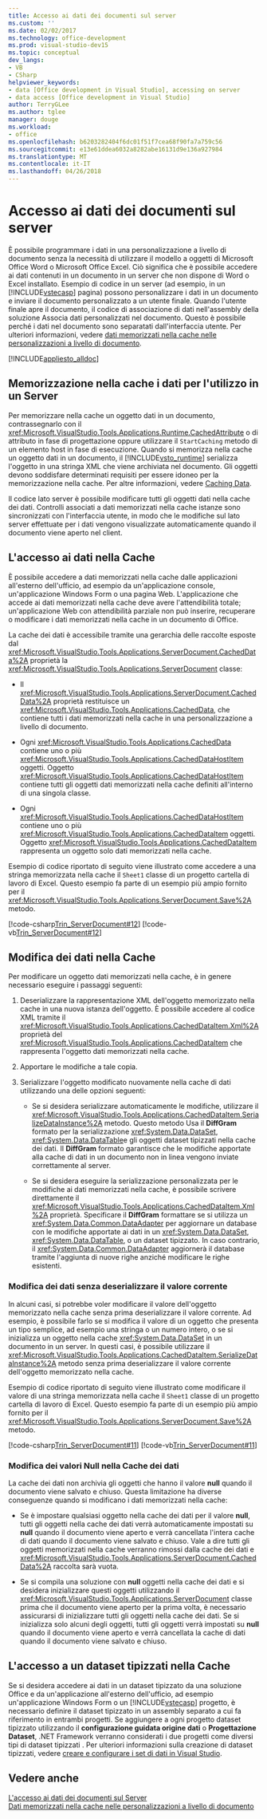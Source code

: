 ```yaml
---
title: Accesso ai dati dei documenti sul server
ms.custom: ''
ms.date: 02/02/2017
ms.technology: office-development
ms.prod: visual-studio-dev15
ms.topic: conceptual
dev_langs:
- VB
- CSharp
helpviewer_keywords:
- data [Office development in Visual Studio], accessing on server
- data access [Office development in Visual Studio]
author: TerryGLee
ms.author: tglee
manager: douge
ms.workload:
- office
ms.openlocfilehash: b6203282404f6dc01f51f7cea68f90fa7a759c56
ms.sourcegitcommit: e13e61ddea6032a8282abe16131d9e136a927984
ms.translationtype: MT
ms.contentlocale: it-IT
ms.lasthandoff: 04/26/2018
---
```

# <a name="accessing-data-in-documents-on-the-server"></a>Accesso ai dati dei documenti sul server
  È possibile programmare i dati in una personalizzazione a livello di documento senza la necessità di utilizzare il modello a oggetti di Microsoft Office Word o Microsoft Office Excel. Ciò significa che è possibile accedere ai dati contenuti in un documento in un server che non dispone di Word o Excel installato. Esempio di codice in un server (ad esempio, in un [!INCLUDE[vstecasp](../sharepoint/includes/vstecasp-md.md)] pagina) possono personalizzare i dati in un documento e inviare il documento personalizzato a un utente finale. Quando l'utente finale apre il documento, il codice di associazione di dati nell'assembly della soluzione Associa dati personalizzati nel documento. Questo è possibile perché i dati nel documento sono separatati dall'interfaccia utente. Per ulteriori informazioni, vedere [dati memorizzati nella cache nelle personalizzazioni a livello di documento](../vsto/cached-data-in-document-level-customizations.md).  

 [!INCLUDE[appliesto_alldoc](../vsto/includes/appliesto-alldoc-md.md)]  

## <a name="caching-data-for-use-on-a-server"></a>Memorizzazione nella cache i dati per l'utilizzo in un Server  
 Per memorizzare nella cache un oggetto dati in un documento, contrassegnarlo con il <xref:Microsoft.VisualStudio.Tools.Applications.Runtime.CachedAttribute> o di attributo in fase di progettazione oppure utilizzare il `StartCaching` metodo di un elemento host in fase di esecuzione. Quando si memorizza nella cache un oggetto dati in un documento, il [!INCLUDE[vsto_runtime](../vsto/includes/vsto-runtime-md.md)] serializza l'oggetto in una stringa XML che viene archiviata nel documento. Gli oggetti devono soddisfare determinati requisiti per essere idoneo per la memorizzazione nella cache. Per altre informazioni, vedere [Caching Data](../vsto/caching-data.md).  

 Il codice lato server è possibile modificare tutti gli oggetti dati nella cache dei dati. Controlli associati a dati memorizzati nella cache istanze sono sincronizzati con l'interfaccia utente, in modo che le modifiche sul lato server effettuate per i dati vengono visualizzate automaticamente quando il documento viene aperto nel client.  

## <a name="accessing-data-in-the-cache"></a>L'accesso ai dati nella Cache  
 È possibile accedere a dati memorizzati nella cache dalle applicazioni all'esterno dell'ufficio, ad esempio da un'applicazione console, un'applicazione Windows Form o una pagina Web. L'applicazione che accede ai dati memorizzati nella cache deve avere l'attendibilità totale; un'applicazione Web con attendibilità parziale non può inserire, recuperare o modificare i dati memorizzati nella cache in un documento di Office.  

 La cache dei dati è accessibile tramite una gerarchia delle raccolte esposte dal <xref:Microsoft.VisualStudio.Tools.Applications.ServerDocument.CachedData%2A> proprietà la <xref:Microsoft.VisualStudio.Tools.Applications.ServerDocument> classe:  

-   Il <xref:Microsoft.VisualStudio.Tools.Applications.ServerDocument.CachedData%2A> proprietà restituisce un <xref:Microsoft.VisualStudio.Tools.Applications.CachedData>, che contiene tutti i dati memorizzati nella cache in una personalizzazione a livello di documento.  

-   Ogni <xref:Microsoft.VisualStudio.Tools.Applications.CachedData> contiene uno o più <xref:Microsoft.VisualStudio.Tools.Applications.CachedDataHostItem> oggetti. Oggetto <xref:Microsoft.VisualStudio.Tools.Applications.CachedDataHostItem> contiene tutti gli oggetti dati memorizzati nella cache definiti all'interno di una singola classe.  

-   Ogni <xref:Microsoft.VisualStudio.Tools.Applications.CachedDataHostItem> contiene uno o più <xref:Microsoft.VisualStudio.Tools.Applications.CachedDataItem> oggetti. Oggetto <xref:Microsoft.VisualStudio.Tools.Applications.CachedDataItem> rappresenta un oggetto solo dati memorizzati nella cache.  

 Esempio di codice riportato di seguito viene illustrato come accedere a una stringa memorizzata nella cache il `Sheet1` classe di un progetto cartella di lavoro di Excel. Questo esempio fa parte di un esempio più ampio fornito per il <xref:Microsoft.VisualStudio.Tools.Applications.ServerDocument.Save%2A> metodo.  

 [!code-csharp[Trin_ServerDocument#12](../vsto/codesnippet/CSharp/Trin_ServerDocument/Form1.cs#12)]
 [!code-vb[Trin_ServerDocument#12](../vsto/codesnippet/VisualBasic/Trin_ServerDocument/Form1.vb#12)]  

## <a name="modifying-data-in-the-cache"></a>Modifica dei dati nella Cache  
 Per modificare un oggetto dati memorizzati nella cache, è in genere necessario eseguire i passaggi seguenti:  

1.  Deserializzare la rappresentazione XML dell'oggetto memorizzato nella cache in una nuova istanza dell'oggetto. È possibile accedere al codice XML tramite il <xref:Microsoft.VisualStudio.Tools.Applications.CachedDataItem.Xml%2A> proprietà del <xref:Microsoft.VisualStudio.Tools.Applications.CachedDataItem> che rappresenta l'oggetto dati memorizzati nella cache.  

2.  Apportare le modifiche a tale copia.  

3.  Serializzare l'oggetto modificato nuovamente nella cache di dati utilizzando una delle opzioni seguenti:  

    -   Se si desidera serializzare automaticamente le modifiche, utilizzare il <xref:Microsoft.VisualStudio.Tools.Applications.CachedDataItem.SerializeDataInstance%2A> metodo. Questo metodo Usa il **DiffGram** formato per la serializzazione <xref:System.Data.DataSet>, <xref:System.Data.DataTable>e gli oggetti dataset tipizzati nella cache dei dati. Il **DiffGram** formato garantisce che le modifiche apportate alla cache di dati in un documento non in linea vengono inviate correttamente al server.  

    -   Se si desidera eseguire la serializzazione personalizzata per le modifiche ai dati memorizzati nella cache, è possibile scrivere direttamente il <xref:Microsoft.VisualStudio.Tools.Applications.CachedDataItem.Xml%2A> proprietà. Specificare il **DiffGram** formattare se si utilizza un <xref:System.Data.Common.DataAdapter> per aggiornare un database con le modifiche apportate ai dati in un <xref:System.Data.DataSet>, <xref:System.Data.DataTable>, o un dataset tipizzato. In caso contrario, il <xref:System.Data.Common.DataAdapter> aggiornerà il database tramite l'aggiunta di nuove righe anziché modificare le righe esistenti.  

### <a name="modifying-data-without-deserializing-the-current-value"></a>Modifica dei dati senza deserializzare il valore corrente  
 In alcuni casi, si potrebbe voler modificare il valore dell'oggetto memorizzato nella cache senza prima deserializzare il valore corrente. Ad esempio, è possibile farlo se si modifica il valore di un oggetto che presenta un tipo semplice, ad esempio una stringa o un numero intero, o se si inizializza un oggetto nella cache <xref:System.Data.DataSet> in un documento in un server. In questi casi, è possibile utilizzare il <xref:Microsoft.VisualStudio.Tools.Applications.CachedDataItem.SerializeDataInstance%2A> metodo senza prima deserializzare il valore corrente dell'oggetto memorizzato nella cache.  

 Esempio di codice riportato di seguito viene illustrato come modificare il valore di una stringa memorizzata nella cache il `Sheet1` classe di un progetto cartella di lavoro di Excel. Questo esempio fa parte di un esempio più ampio fornito per il <xref:Microsoft.VisualStudio.Tools.Applications.ServerDocument.Save%2A> metodo.  

 [!code-csharp[Trin_ServerDocument#11](../vsto/codesnippet/CSharp/Trin_ServerDocument/Form1.cs#11)]
 [!code-vb[Trin_ServerDocument#11](../vsto/codesnippet/VisualBasic/Trin_ServerDocument/Form1.vb#11)]  

### <a name="modifying-null-values-in-the-data-cache"></a>Modifica dei valori Null nella Cache dei dati  
 La cache dei dati non archivia gli oggetti che hanno il valore **null** quando il documento viene salvato e chiuso. Questa limitazione ha diverse conseguenze quando si modificano i dati memorizzati nella cache:  

-   Se è impostare qualsiasi oggetto nella cache dei dati per il valore **null**, tutti gli oggetti nella cache dei dati verrà automaticamente impostati su **null** quando il documento viene aperto e verrà cancellata l'intera cache di dati quando il documento viene salvato e chiuso. Vale a dire tutti gli oggetti memorizzati nella cache verranno rimossi dalla cache dei dati e <xref:Microsoft.VisualStudio.Tools.Applications.ServerDocument.CachedData%2A> raccolta sarà vuota.  

-   Se si compila una soluzione con **null** oggetti nella cache dei dati e si desidera inizializzare questi oggetti utilizzando il <xref:Microsoft.VisualStudio.Tools.Applications.ServerDocument> classe prima che il documento viene aperto per la prima volta, è necessario assicurarsi di inizializzare tutti gli oggetti nella cache dei dati. Se si inizializza solo alcuni degli oggetti, tutti gli oggetti verrà impostati su **null** quando il documento viene aperto e verrà cancellata la cache di dati quando il documento viene salvato e chiuso.  

## <a name="accessing-typed-datasets-in-the-cache"></a>L'accesso a un dataset tipizzati nella Cache  
 Se si desidera accedere ai dati in un dataset tipizzato da una soluzione Office e da un'applicazione all'esterno dell'ufficio, ad esempio un'applicazione Windows Form o un [!INCLUDE[vstecasp](../sharepoint/includes/vstecasp-md.md)] progetto, è necessario definire il dataset tipizzato in un assembly separato a cui fa riferimento in entrambi progetti. Se aggiungere a ogni progetto dataset tipizzato utilizzando il **configurazione guidata origine dati** o **Progettazione Dataset**, .NET Framework verranno considerati i due progetti come diversi tipi di dataset tipizzati . Per ulteriori informazioni sulla creazione di dataset tipizzati, vedere [creare e configurare i set di dati in Visual Studio](/visualstudio/data-tools/create-and-configure-datasets-in-visual-studio).  

## <a name="see-also"></a>Vedere anche  
 [L'accesso ai dati dei documenti sul Server](../vsto/accessing-data-in-documents-on-the-server.md)   
 [Dati memorizzati nella cache nelle personalizzazioni a livello di documento](../vsto/cached-data-in-document-level-customizations.md)  
